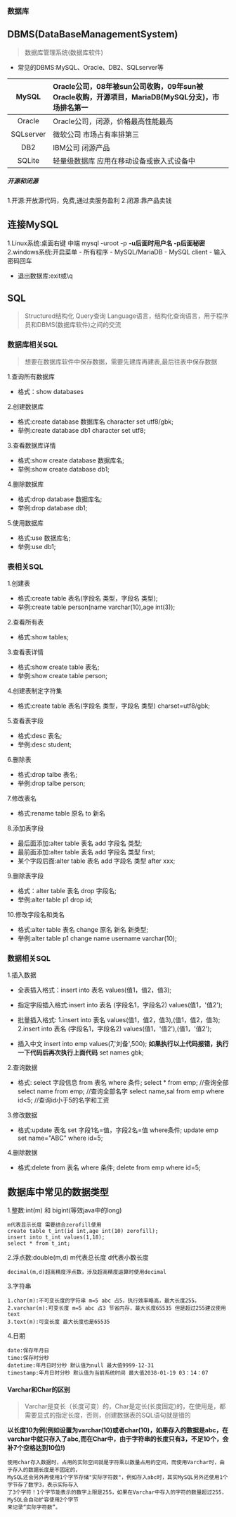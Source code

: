 ### 数据库

## DBMS(DataBaseManagementSystem)

>数据库管理系统(数据库软件)

- 常见的DBMS:MySQL、Oracle、DB2、SQLserver等

|MySQL|Oracle公司，08年被sun公司收购，09年sun被Oracle收购，开源项目，MariaDB(MySQL分支)，市场排名第一|
| :--: | :-- |
|Oracle|Oracle公司，闭源，价格最高性能最高|
|SQLserver|微软公司 市场占有率排第三|
|DB2|IBM公司 闭源产品|
|SQLite|轻量级数据库 应用在移动设备或嵌入式设备中|


##### 开源和闭源

1.开源:开放源代码，免费,通过卖服务盈利
2.闭源:靠产品卖钱

## 连接MySQL

1.Linux系统:桌面右键 中端  mysql -uroot -p
  **-u后面时用户名 -p后面秘密**
2.windows系统:开启菜单 - 所有程序 - MySQL/MariaDB - MySQL client - 输入密码回车

- 退出数据库:exit或\q

## SQL

>Structured结构化 Query查询 Language语言，结构化查询语言，用于程序员和DBMS(数据库软件)之间的交流

### 数据库相关SQL

>想要在数据库软件中保存数据，需要先建库再建表,最后往表中保存数据

1.查询所有数据库
- 格式：show databases

2.创建数据库
- 格式:create database 数据库名 character set utf8/gbk;
- 举例:create database db1 character set utf8;

3.查看数据库详情
- 格式:show create database 数据库名;
- 举例:show create database db1;

4.删除数据库
- 格式:drop database 数据库名;
- 举例:drop database db1;

5.使用数据库
- 格式:use 数据库名;
- 举例:use db1;

### 表相关SQL

1.创建表
- 格式:create table 表名(字段名 类型，字段名 类型);
- 举例:create table person(name varchar(10),age int(3));

2.查看所有表
- 格式:show tables;

3.查看表详情
- 格式:show create table 表名;
- 举例:show create table person;

4.创建表制定字符集
- 格式:create table 表名(字段名 类型，字段名 类型) charset=utf8/gbk;

5.查看表字段
- 格式:desc 表名;
- 举例:desc student;

6.删除表
- 格式:drop talbe 表名;
- 举例:drop talbe person;

7.修改表名
- 格式:rename table 原名 to 新名

8.添加表字段
- 最后面添加:alter table 表名 add 字段名 类型;
- 最前面添加:alter table 表名 add 字段名 类型 first;
- 某个字段后面:alter table 表名 add 字段名 类型 after xxx;

9.删除表字段
- 格式：alter table 表名 drop 字段名;
- 举例:alter table p1 drop id;

10.修改字段名和类名
- 格式:alter table 表名 change 原名 新名 新类型;
- 举例:alter table p1 change name username varchar(10);

### 数据相关SQL

1.插入数据
- 全表插入格式：insert into 表名 values(值1，值2，值3);
- 指定字段插入格式:insert into 表名 (字段名1，字段名2) values(值1，'值2');

- 批量插入格式:
  1.insert into 表名 values(值1，值2，值3),(值1，值2，值3);
  2.insert into 表名 (字段名1，字段名2) values(值1，'值2'),(值1，'值2');

- 插入中文
  insert into emp values(7,'刘备',500);
  **如果执行以上代码报错，执行一下代码后再次执行上面代码**
  set names gbk;
  
2.查询数据
- 格式: select 字段信息 from 表名 where 条件;
	select * from emp;      //查询全部
    select name from emp;   //查询全部名字
    select name,sal from emp where id<5;  //查询id小于5的名字和工资

3.修改数据
- 格式:update 表名 set 字段1名=值，字段2名=值 where条件;
	update emp set name="ABC" where id=5;

4.删除数据
- 格式:delete from 表名 where 条件;
	delete from emp where id=5;

## 数据库中常见的数据类型

1.整数:int(m) 和 bigint(等效java中的long)

    m代表显示长度 需要结合zerofill使用
    create table t_int(id int,age int(10) zerofill);
    insert into t_int values(1,18);
    select * from t_int;

2.浮点数:double(m,d) m代表总长度 d代表小数长度

	decimal(m,d)超高精度浮点数，涉及超高精度运算时使用decimal

3.字符串
	
    1.char(m):不可变长度的字符串 m=5 abc 占5，执行效率略高，最大长度255。
    2.varchar(m):可变长度 m=5 abc 占3 节省内存，最大长度65535 但是超过255建议使用text
    3.text(m):可变长度 最大长度也是65535

4.日期
	
    date:保存年月日
    time:保存时分秒
    datetime:年月日时分秒 默认值为null 最大值9999-12-31
    timestamp:年月日时分秒 默认值为当前系统时间 最大值2038-01-19 03：14：07

#### Varchar和Char的区别

>Varchar是变长（长度可变）的，Char是定长(长度固定)的，在使用是，都需要显式的指定长度，否则，创建数据表的SQL语句就是错的

**以长度10为例(例如设置为varchar(10)或者char(10)，如果存入的数据是abc，在varchar中就只存入了abc,而在Char中，由于字符串的长度只有3，不足10个，会补7个空格达到10位!)**

```
使用char存入数据时，占用的实际空间就是字符乘以数量占用的空间，而使用Varchar时，由于存入的数据长度是不固定的，
MySQL还会另外再使用1个字节存储"实际字符数"，例如存入abc时，其实MySQL另外还使用1个字节存了数字3，表示实际存入
了3个字符！1个字节能表示的数字上限是255，如果在Varchar中存入的字符的数量超过255，MySQL会自动扩容使用2个字节
来记录“实际字符数”。
```





